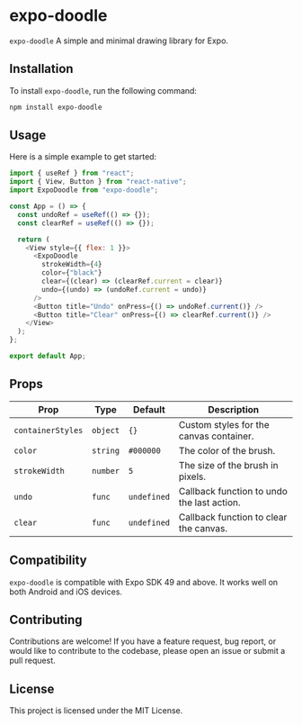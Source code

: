 # expo-doodle

`expo-doodle` A simple and minimal drawing library for Expo.

## Installation

To install `expo-doodle`, run the following command:

```bash
npm install expo-doodle
```

## Usage

Here is a simple example to get started:

```javascript
import { useRef } from "react";
import { View, Button } from "react-native";
import ExpoDoodle from "expo-doodle";

const App = () => {
  const undoRef = useRef(() => {});
  const clearRef = useRef(() => {});

  return (
    <View style={{ flex: 1 }}>
      <ExpoDoodle
        strokeWidth={4}
        color={"black"}
        clear={(clear) => (clearRef.current = clear)}
        undo={(undo) => (undoRef.current = undo)}
      />
      <Button title="Undo" onPress={() => undoRef.current()} />
      <Button title="Clear" onPress={() => clearRef.current()} />
    </View>
  );
};

export default App;
```

## Props

| Prop              | Type     | Default     | Description                                        |
|-------------------|----------|-------------|----------------------------------------------------|
| `containerStyles` | `object` | `{}`        | Custom styles for the canvas container.           |
| `color`           | `string` | `#000000`   | The color of the brush.                           |
| `strokeWidth`     | `number` | `5`         | The size of the brush in pixels.                  |
| `undo`            | `func`   | `undefined` | Callback function to undo the last action.        |
| `clear`           | `func`   | `undefined` | Callback function to clear the canvas.            |

## Compatibility

`expo-doodle` is compatible with Expo SDK 49 and above. It works well on both Android and iOS devices.

## Contributing

Contributions are welcome! If you have a feature request, bug report, or would like to contribute to the codebase, please open an issue or submit a pull request.

## License

This project is licensed under the MIT License.
